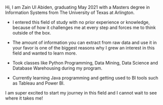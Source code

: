 Hi, I am Zain Ul Abiden, graduating May 2021 with a Masters degree in Information Systems from The University of Texas at Arlington.

- I entered this field of study with no prior experience or knowledge, because of how it challenges me at every step and forces me to think outside of the box. 
- The amount of information you can extract from raw data and use it in your favor is one of the biggest reasons why I grew an interest in this field and wanted to learn more.

- Took classes like Python Programming, Data Mining, Data Science and Database Warehousing during my program.
- Currently learning Java programming and getting used to BI tools such as Tableau and Power BI. 

I am super excited to start my journey in this field and I cannot wait to see where it takes me!


<!---
zain123d/zain123d is a ✨ special ✨ repository because its `README.md` (this file) appears on your GitHub profile.
You can click the Preview link to take a look at your changes.
--->
